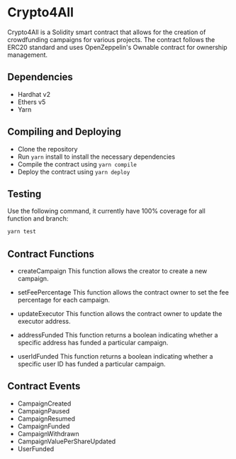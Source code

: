 # Crypto4All
Crypto4All is a Solidity smart contract that allows for the creation of crowdfunding campaigns for various projects. The contract follows the ERC20 standard and uses OpenZeppelin's Ownable contract for ownership management.

## Dependencies
- Hardhat v2
- Ethers v5
- Yarn


## Compiling and Deploying
- Clone the repository
- Run `yarn` install to install the necessary dependencies
- Compile the contract using `yarn compile`
- Deploy the contract using `yarn deploy`

## Testing

Use the following command, it currently have 100% coverage for all function and branch: 
```bash
yarn test
```

## Contract Functions
- createCampaign
This function allows the creator to create a new campaign.

- setFeePercentage
This function allows the contract owner to set the fee percentage for each campaign.

- updateExecutor
This function allows the contract owner to update the executor address.

- addressFunded
This function returns a boolean indicating whether a specific address has funded a particular campaign.

- userIdFunded
This function returns a boolean indicating whether a specific user ID has funded a particular campaign.

## Contract Events
- CampaignCreated
- CampaignPaused
- CampaignResumed
- CampaignFunded
- CampaignWithdrawn
- CampaignValuePerShareUpdated
- UserFunded